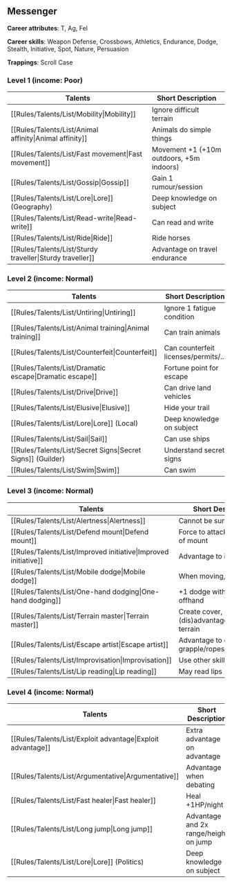 
## Messenger

**Career attributes**: T, Ag, Fel

**Career skills**: Weapon Defense, Crossbows, Athletics, Endurance, Dodge, Stealth, Initiative, Spot, Nature, Persuasion

**Trappings**: Scroll Case

### Level 1 (income: Poor)

| Talents | Short Description |
| --- | --- |
| [[Rules/Talents/List/Mobility\|Mobility]] | Ignore difficult terrain |
| [[Rules/Talents/List/Animal affinity\|Animal affinity]] | Animals do simple things |
| [[Rules/Talents/List/Fast movement\|Fast movement]] | Movement +1 (+10m outdoors, +5m indoors) |
| [[Rules/Talents/List/Gossip\|Gossip]] | Gain 1 rumour/session |
| [[Rules/Talents/List/Lore\|Lore]] (Geography) | Deep knowledge on subject |
| [[Rules/Talents/List/Read-write\|Read-write]] | Can read and write |
| [[Rules/Talents/List/Ride\|Ride]] | Ride horses |
| [[Rules/Talents/List/Sturdy traveller\|Sturdy traveller]] | Advantage on travel endurance |


### Level 2 (income: Normal)

| Talents | Short Description |
| --- | --- |
| [[Rules/Talents/List/Untiring\|Untiring]] | Ignore 1 fatigue condition |
| [[Rules/Talents/List/Animal training\|Animal training]] | Can train animals |
| [[Rules/Talents/List/Counterfeit\|Counterfeit]] | Can counterfeit licenses/permits/... |
| [[Rules/Talents/List/Dramatic escape\|Dramatic escape]] | Fortune point for escape |
| [[Rules/Talents/List/Drive\|Drive]] | Can drive land vehicles |
| [[Rules/Talents/List/Elusive\|Elusive]] | Hide your trail |
| [[Rules/Talents/List/Lore\|Lore]] (Local) | Deep knowledge on subject |
| [[Rules/Talents/List/Sail\|Sail]] | Can use ships |
| [[Rules/Talents/List/Secret Signs\|Secret Signs]] (Guilder) | Understand secret signs |
| [[Rules/Talents/List/Swim\|Swim]] | Can swim |


### Level 3 (income: Normal)

| Talents | Short Description |
| --- | --- |
| [[Rules/Talents/List/Alertness\|Alertness]] | Cannot be surprised |
| [[Rules/Talents/List/Defend mount\|Defend mount]] | Force to attack you instead of mount |
| [[Rules/Talents/List/Improved initiative\|Improved initiative]] | Advantage to initiative |
| [[Rules/Talents/List/Mobile dodge\|Mobile dodge]] | When moving, +1 dodge |
| [[Rules/Talents/List/One-hand dodging\|One-hand dodging]] | +1 dodge with empty offhand |
| [[Rules/Talents/List/Terrain master\|Terrain master]] | Create cover, (dis)advantageous/difficult terrain |
| [[Rules/Talents/List/Escape artist\|Escape artist]] | Advantage to escape grapple/ropes/... |
| [[Rules/Talents/List/Improvisation\|Improvisation]] | Use other skill if narrated |
| [[Rules/Talents/List/Lip reading\|Lip reading]] | May read lips |


### Level 4 (income: Normal)

| Talents | Short Description |
| --- | --- |
| [[Rules/Talents/List/Exploit advantage\|Exploit advantage]] | Extra advantage on advantage |
| [[Rules/Talents/List/Argumentative\|Argumentative]] | Advantage when debating |
| [[Rules/Talents/List/Fast healer\|Fast healer]] | Heal +1HP/night |
| [[Rules/Talents/List/Long jump\|Long jump]] | Advantage and 2x range/height on jump |
| [[Rules/Talents/List/Lore\|Lore]] (Politics) | Deep knowledge on subject |


